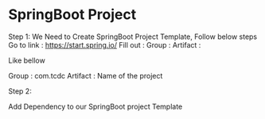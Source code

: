 # SpringBoot Project


Step 1:
   We Need to Create SpringBoot Project Template, 
   Follow below steps
   Go to link : https://start.spring.io/
   Fill out :
   Group :
   Artifact :
   
   Like bellow
   
   Group : com.tcdc
   Artifact : Name of the project
   
Step 2:

Add Dependency to our SpringBoot project Template
